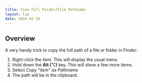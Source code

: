 ```yaml
---
title: View Full Folder/File Pathname
layout: tip
date: 2016-02-18
---
```


## Overview

A very handy trick to copy the full path of a file or folder in Finder:
1. Right-click the item. This will display the usual menu
2. Hold down the **Alt (⌥)** key. This will show a few more items.
3. Select *Copy "item" as Pathname*
4. The path will be in the clipboard.
